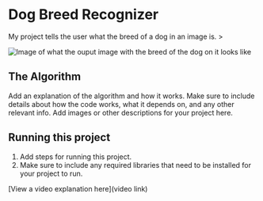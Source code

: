 # Dog Breed Recognizer

 My project tells the user what the breed of a dog in an image is. > 

![Image of what the ouput image with the breed of the dog on it looks like]([Imgur](https://i.imgur.com/5QbZLmw.png))

## The Algorithm

Add an explanation of the algorithm and how it works. Make sure to include details about how the code works, what it depends on, and any other relevant info. Add images or other descriptions for your project here. 


## Running this project

1. Add steps for running this project.
2. Make sure to include any required libraries that need to be installed for your project to run.

[View a video explanation here](video link)
